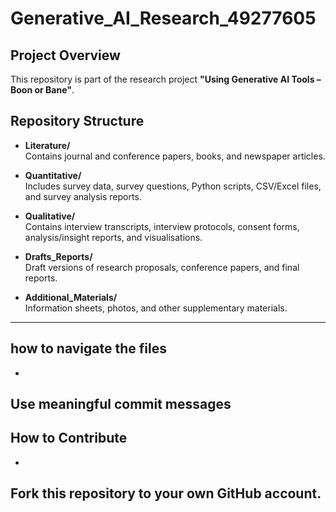 # Generative_AI_Research_49277605
## Project Overview
This repository is part of the research project **"Using Generative AI Tools – Boon or Bane"**.  

## Repository Structure 

- **Literature/**  
  Contains journal and conference papers, books, and newspaper articles.    

- **Quantitative/**  
  Includes survey data, survey questions, Python scripts, CSV/Excel files, and survey analysis reports.  

- **Qualitative/**  
  Contains interview transcripts, interview protocols, consent forms, analysis/insight reports, and visualisations.  

- **Drafts_Reports/**  
  Draft versions of research proposals, conference papers, and final reports.  

- **Additional_Materials/**  
  Information sheets, photos, and other supplementary materials.  
---
## how to navigate the files
  -
  Use **meaningful commit messages**
---
## How to Contribute
-
Fork this repository to your own GitHub account.
---

 
